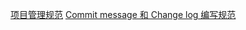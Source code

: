 [项目管理规范](https://developer.aliyun.com/article/691564)
[Commit message 和 Change log 编写规范](https://www.ruanyifeng.com/blog/2016/01/commit_message_change_log.html)

